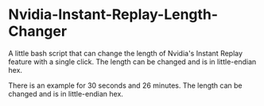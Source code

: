 # Nvidia-Instant-Replay-Length-Changer
A little bash script that can change the length of Nvidia's Instant Replay feature with a single click. The length can be changed and is in little-endian hex. 

There is an example for 30 seconds and 26 minutes. The length can be changed and is in little-endian hex.

